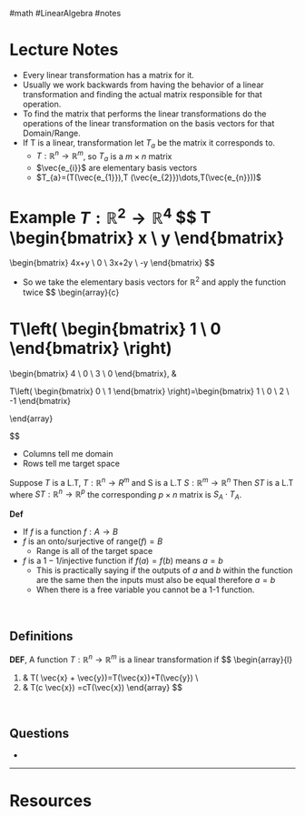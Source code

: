 

#math #LinearAlgebra #notes 

# Lecture Notes

- Every linear transformation has a matrix for it.
- Usually we work backwards from having the behavior of a linear transformation and finding the actual matrix responsible for that operation.
- To find the matrix that performs the linear transformations do the operations of the linear transformation on the basis vectors for that Domain/Range.
- If T is a linear, transformation let $T_{a}$ be the matrix it corresponds to. 
	- $T:\mathbb{R}^n \to \mathbb{R}^m$, so $T_{a}$ is a $m \times n$ matrix 
	- $\vec{e_{i}}$ are elementary basis vectors 
	- $T_{a}=(T(\vec{e_{1}}),T (\vec{e_{2}})\dots,T(\vec{e_{n}}))$

**Example** 
$T: \mathbb{R}^2 \to \mathbb{R}^4$
$$
T \begin{bmatrix}
 x \\
y
\end{bmatrix}
=
\begin{bmatrix}
4x+y \\
0 \\
3x+2y \\
-y
\end{bmatrix}
$$
- So we take the elementary basis vectors for $\mathbb{R}^2$ and apply the function twice 
$$
\begin{array}{c}
 
T\left(
\begin{bmatrix}
1 \\
0
\end{bmatrix}
\right)
=
\begin{bmatrix}
4 \\
0 \\
3 \\
0
\end{bmatrix},  & 

T\left(
\begin{bmatrix}
0 \\
1
\end{bmatrix}
\right)=\begin{bmatrix}
1 \\
0 \\
2 \\
-1
\end{bmatrix}

\end{array}



$$

- Columns tell me domain 
- Rows tell me target space

Suppose $T$ is a L.T, $T:\mathbb{R}^n \to R^m$ and S is a L.T $S:\mathbb{R}^m \to \mathbb{R}^n$
Then $ST$ is a L.T where $ST:\mathbb{R}^n \to \mathbb{R}^p$ the corresponding $p\times n$ matrix is $S_{A}\cdot T_{A}$.


**Def** 
- If $f$ is a function $f:A \to B$ 
- $f$ is an onto/surjective of $\text{range}(f)=B$ 
	- Range is all of the target space
- $f$ is a $1-1$/injective function if $f(a)=f(b)$ means $a=b$
	- This is practically saying if the outputs of $a$ and $b$ within the function are the same then the inputs must also be equal therefore $a=b$ 
	- When there is a free variable you cannot be a 1-1 function.


&emsp;
## Definitions

**DEF**, A function $T:\mathbb{R}^n\to \mathbb{R}^m$ is a linear transformation if
$$
\begin{array}{l}
1.  & T( \vec{x} + \vec{y})=T(\vec{x})+T(\vec{y}) \\
2. & T(c  \vec{x}) =cT(\vec{x})
\end{array}
$$



&emsp;
## Questions
- 

---
# Resources 